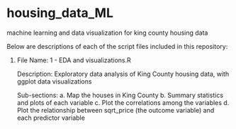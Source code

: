 # housing_data_ML
machine learning and data visualization for king county housing data

Below are descriptions of each of the script files included in this repository:

1.  File Name:  1 - EDA and visualizations.R
    
    Description:  Exploratory data analysis of King County housing data, with ggplot data visualizations
    
    Sub-sections:  a. Map the houses in King County
                   b. Summary statistics and plots of each variable
                   c. Plot the correlations among the variables
                   d. Plot the relationship between sqrt_price (the outcome variable) and each predictor variable
                   
